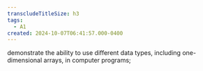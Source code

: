 ```yaml
---
transcludeTitleSize: h3
tags:
  - A1
created: 2024-10-07T06:41:57.000-0400
---
```

demonstrate the ability to use different data types, including one-dimensional arrays, in computer programs;